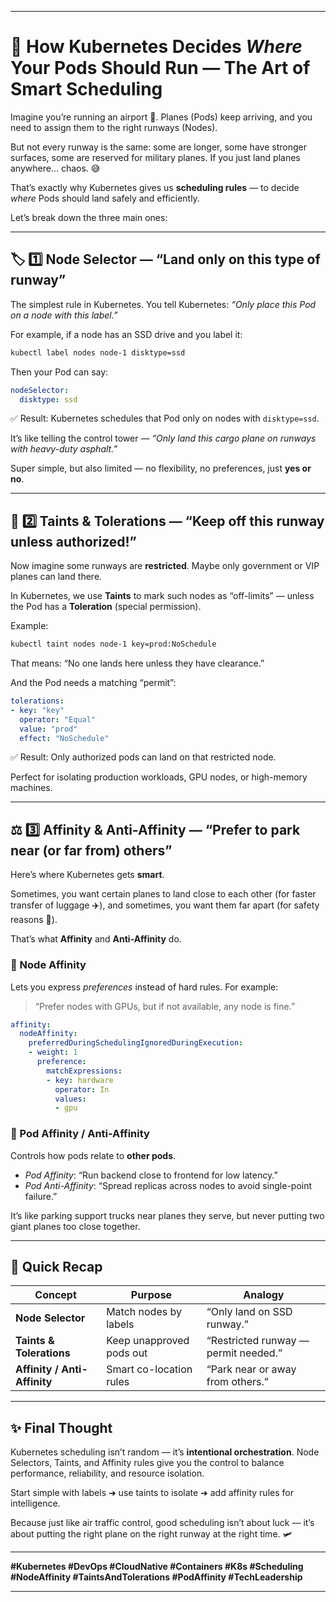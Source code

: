 
---

# 🚀 How Kubernetes Decides *Where* Your Pods Should Run — The Art of Smart Scheduling

Imagine you’re running an airport 🛫.
Planes (Pods) keep arriving, and you need to assign them to the right runways (Nodes).

But not every runway is the same:
some are longer, some have stronger surfaces, some are reserved for military planes.
If you just land planes anywhere… chaos. 😅

That’s exactly why Kubernetes gives us **scheduling rules** — to decide *where* Pods should land safely and efficiently.

Let’s break down the three main ones:

---

## 🏷️ 1️⃣ Node Selector — “Land only on this type of runway”

The simplest rule in Kubernetes.
You tell Kubernetes: *“Only place this Pod on a node with this label.”*

For example, if a node has an SSD drive and you label it:

```bash
kubectl label nodes node-1 disktype=ssd
```

Then your Pod can say:

```yaml
nodeSelector:
  disktype: ssd
```

✅ Result: Kubernetes schedules that Pod only on nodes with `disktype=ssd`.

It’s like telling the control tower — *“Only land this cargo plane on runways with heavy-duty asphalt.”*

Super simple, but also limited — no flexibility, no preferences, just **yes or no**.

---

## 🚫 2️⃣ Taints & Tolerations — “Keep off this runway unless authorized!”

Now imagine some runways are **restricted**.
Maybe only government or VIP planes can land there.

In Kubernetes, we use **Taints** to mark such nodes as “off-limits” — unless the Pod has a **Toleration** (special permission).

Example:

```bash
kubectl taint nodes node-1 key=prod:NoSchedule
```

That means: “No one lands here unless they have clearance.”

And the Pod needs a matching “permit”:

```yaml
tolerations:
- key: "key"
  operator: "Equal"
  value: "prod"
  effect: "NoSchedule"
```

✅ Result: Only authorized pods can land on that restricted node.

Perfect for isolating production workloads, GPU nodes, or high-memory machines.

---

## ⚖️ 3️⃣ Affinity & Anti-Affinity — “Prefer to park near (or far from) others”

Here’s where Kubernetes gets **smart**.

Sometimes, you want certain planes to land close to each other (for faster transfer of luggage ✈️),
and sometimes, you want them far apart (for safety reasons 🧯).

That’s what **Affinity** and **Anti-Affinity** do.

### 🧩 Node Affinity

Lets you express *preferences* instead of hard rules.
For example:

> “Prefer nodes with GPUs, but if not available, any node is fine.”

```yaml
affinity:
  nodeAffinity:
    preferredDuringSchedulingIgnoredDuringExecution:
    - weight: 1
      preference:
        matchExpressions:
        - key: hardware
          operator: In
          values:
          - gpu
```

### 🔄 Pod Affinity / Anti-Affinity

Controls how pods relate to **other pods**.

* *Pod Affinity*: “Run backend close to frontend for low latency.”
* *Pod Anti-Affinity*: “Spread replicas across nodes to avoid single-point failure.”

It’s like parking support trucks near planes they serve, but never putting two giant planes too close together.

---

## 🧠 Quick Recap

| Concept                      | Purpose                  | Analogy                              |
| ---------------------------- | ------------------------ | ------------------------------------ |
| **Node Selector**            | Match nodes by labels    | “Only land on SSD runway.”           |
| **Taints & Tolerations**     | Keep unapproved pods out | “Restricted runway — permit needed.” |
| **Affinity / Anti-Affinity** | Smart co-location rules  | “Park near or away from others.”     |

---

## ✨ Final Thought

Kubernetes scheduling isn’t random — it’s **intentional orchestration**.
Node Selectors, Taints, and Affinity rules give you the control to balance performance, reliability, and resource isolation.

Start simple with labels ➜ use taints to isolate ➜ add affinity rules for intelligence.

Because just like air traffic control, good scheduling isn’t about luck —
it’s about putting the right plane on the right runway at the right time. 🛩️

---

**#Kubernetes #DevOps #CloudNative #Containers #K8s #Scheduling #NodeAffinity #TaintsAndTolerations #PodAffinity #TechLeadership**

---

